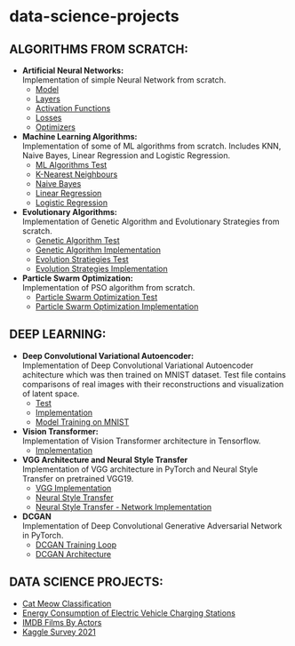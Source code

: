 # data-science-projects

## ALGORITHMS FROM SCRATCH:
- **Artificial Neural Networks:** \
    Implementation of simple Neural Network from scratch.
    - [Model](neural-network-from-scratch/model.py)
    - [Layers](neural-network-from-scratch/layers.py)
    - [Activation Functions](neural-network-from-scratch/activations.py)
    - [Losses](neural-network-from-scratch/losses.py)
    - [Optimizers](neural-network-from-scratch/optimizers.py)
- **Machine Learning Algorithms:** \
    Implementation of some of ML algorithms from scratch. Includes KNN, Naive Bayes, Linear Regression and Logistic Regression.
    - [ML Algorithms Test](ml-algorithms-from-scratch/ml_algorithms_test.ipynb)
    - [K-Nearest Neighbours](ml-algorithms-from-scratch/knn.py)
    - [Naive Bayes](ml-algorithms-from-scratch/naive_bayes.py)
    - [Linear Regression](ml-algorithms-from-scratch/linear_regression.py)
    - [Logistic Regression](ml-algorithms-from-scratch/logistic_regression.py)
- **Evolutionary Algorithms:** \
    Implementation of Genetic Algorithm and Evolutionary Strategies from scratch.
    - [Genetic Algorithm Test](genetic-algorithm/ga_test.ipynb)
    - [Genetic Algorithm Implementation](genetic-algorithm/simple_genetic_algorithms.py)
    - [Evolution Stratiegies Test](genetic-algorithm/es_test.ipynb)
    - [Evolution Strategies Implementation](genetic-algorithm/simple_evolution_strategies.py)
- **Particle Swarm Optimization:** \
    Implementation of PSO algorithm from scratch.
    - [Particle Swarm Optimization Test](particle-swarm-optimization/particle_swarm_test.ipynb)
    - [Particle Swarm Optimization Implementation](particle-swarm-optimization/pso.py)
    
## DEEP LEARNING:
- **Deep Convolutional Variational Autoencoder:** \
    Implementation of Deep Convolutional Variational Autoencoder achitecture which was then trained on MNIST dataset. Test file contains comparisons of real images with their reconstructions and visualization of latent space.
    - [Test](deep-convolutional-variational-autoencoder/dcvae_test.ipynb)
    - [Implementation](deep-convolutional-variational-autoencoder/dcvae.py)
    - [Model Training on MNIST](deep-convolutional-variational-autoencoder/dcvae_train_mnist.ipynb)
- **Vision Transformer:** \
    Implementation of Vision Transformer architecture in Tensorflow.
    - [Implementation](vision-transformer-architecture/vit_model.py)
- **VGG Architecture and Neural Style Transfer** \
    Implementation of VGG architecture in PyTorch and Neural Style Transfer on pretrained VGG19.
    - [VGG Implementation](vgg-net/vgg_net.py)
    - [Neural Style Transfer](vgg-net/vgg_nst.ipynb)
    - [Neural Style Transfer - Network Implementation](vgg-net/vgg_neural_style_transfer.py)
- **DCGAN** \
    Implementation of Deep Convolutional Generative Adversarial Network in PyTorch.
    - [DCGAN Training Loop](generative-adversarial-networks/deep-convolutional-gan/dcgan_train.ipynb)
    - [DCGAN Architecture](generative-adversarial-networks/deep-convolutional-gan/dcgan.py)

## DATA SCIENCE PROJECTS:
- [Cat Meow Classification](cat-meow-classification/Code_Cat-Meow_Classification.ipynb)
- [Energy Consumption of Electric Vehicle Charging Stations](electric_vehicle_charging_station_energy_consumption/Code_Electric-Vehicle-Charging-Station-Energy-Consumption.ipynb)
- [IMDB Films By Actors](imdb-films-by-actor-for-10k-actors/Code_Imdb-Films-By-Actor.ipynb)
- [Kaggle Survey 2021](kaggle-survey-2021/Code_Kaggle-Survey-2021.ipynb)
